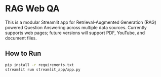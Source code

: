 # RAG Web QA

This is a modular Streamlit app for Retrieval-Augmented Generation (RAG) powered Question Answering across multiple data sources. Currently supports web pages; future versions will support PDF, YouTube, and document files.

## How to Run

```bash
pip install -r requirements.txt
streamlit run streamlit_app/app.py
